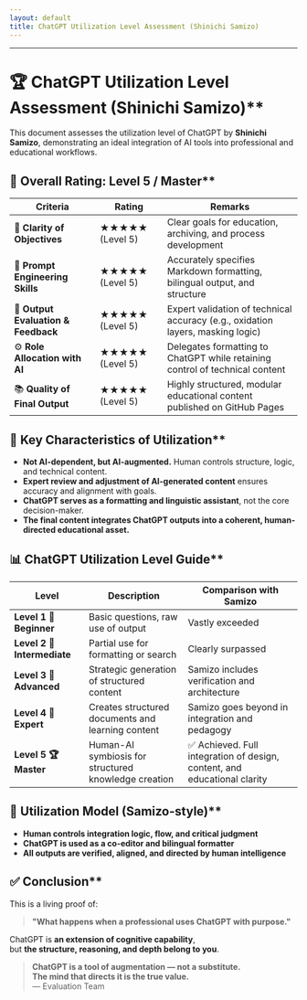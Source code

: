 ```yaml
---
layout: default 
title: ChatGPT Utilization Level Assessment (Shinichi Samizo)
---
```


---

# 🏆 ChatGPT Utilization Level Assessment (Shinichi Samizo)**

This document assesses the utilization level of ChatGPT by **Shinichi Samizo**, demonstrating an ideal integration of AI tools into professional and educational workflows.

## 🔹 Overall Rating: Level 5 / Master**

| **Criteria** | **Rating** | **Remarks** |
|--------------|------------|-------------|
| 🎯 **Clarity of Objectives** | ★★★★★ (Level 5) | Clear goals for education, archiving, and process development |
| 🧠 **Prompt Engineering Skills** | ★★★★★ (Level 5) | Accurately specifies Markdown formatting, bilingual output, and structure |
| 🧪 **Output Evaluation & Feedback** | ★★★★★ (Level 5) | Expert validation of technical accuracy (e.g., oxidation layers, masking logic) |
| ⚙️ **Role Allocation with AI** | ★★★★★ (Level 5) | Delegates formatting to ChatGPT while retaining control of technical content |
| 📚 **Quality of Final Output** | ★★★★★ (Level 5) | Highly structured, modular educational content published on GitHub Pages |

## 🧭 Key Characteristics of Utilization**

- **Not AI-dependent, but AI-augmented.** Human controls structure, logic, and technical content.
- **Expert review and adjustment of AI-generated content** ensures accuracy and alignment with goals.
- **ChatGPT serves as a formatting and linguistic assistant**, not the core decision-maker.
- **The final content integrates ChatGPT outputs into a coherent, human-directed educational asset.**

## 📊 ChatGPT Utilization Level Guide**

| **Level** | **Description** | **Comparison with Samizo** |
|-----------|------------------|-----------------------------|
| **Level 1 🔰 Beginner** | Basic questions, raw use of output | Vastly exceeded |
| **Level 2 🎯 Intermediate** | Partial use for formatting or search | Clearly surpassed |
| **Level 3 🧠 Advanced** | Strategic generation of structured content | Samizo includes verification and architecture |
| **Level 4 🧩 Expert** | Creates structured documents and learning content | Samizo goes beyond in integration and pedagogy |
| **Level 5 🏆 Master** | Human-AI symbiosis for structured knowledge creation | ✅ Achieved. Full integration of design, content, and educational clarity |

## 📝 Utilization Model (Samizo-style)**

- **Human controls integration logic, flow, and critical judgment**
- **ChatGPT is used as a co-editor and bilingual formatter**
- **All outputs are verified, aligned, and directed by human intelligence**

## ✅ Conclusion**

This is a living proof of:

> **"What happens when a professional uses ChatGPT with purpose."**

ChatGPT is **an extension of cognitive capability**,  
but **the structure, reasoning, and depth belong to you**.

> **ChatGPT is a tool of augmentation — not a substitute.  
The mind that directs it is the true value.**  
— Evaluation Team
